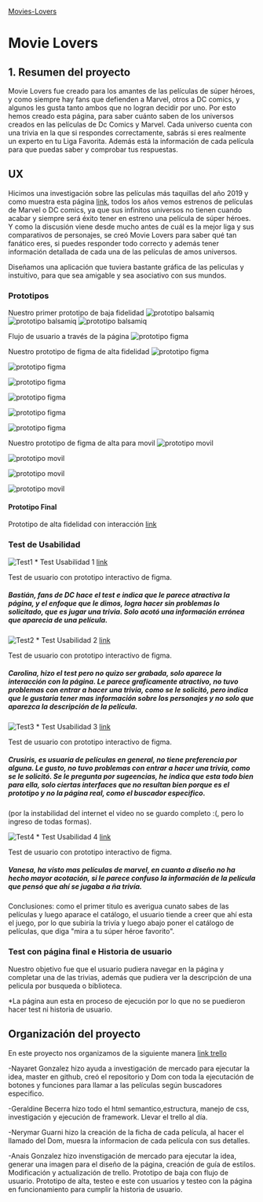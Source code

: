 [Movies-Lovers](https://npgonzalez.github.io/SCL012-Movies-Lovers/src/)

# Movie Lovers

## 1. Resumen del proyecto

Movie Lovers fue creado para los amantes de las películas de súper héroes, y como siempre hay fans que defienden a Marvel, otros a DC comics, y algunos les gusta tanto ambos que no logran decidir por uno. Por esto hemos creado esta página, para saber cuánto saben de los universos creados en las películas de Dc Comics y Marvel.
Cada universo cuenta con una trivia en la que si respondes correctamente, sabrás si eres realmente un experto en tu Liga Favorita.
Además está la información de cada película para que puedas saber y comprobar tus respuestas.


## UX
Hicimos una investigación sobre las películas más taquillas del año 2019 y como muestra esta página [link](https://spoiler.bolavip.com/cuales-son-las-peliculas-mas-taquilleras-con-mayor-recaudacion-de-2019-t201912300003.html), todos los años vemos estrenos de películas de Marvel o DC comics, ya que sus infinitos universos no tienen cuando acabar y siempre será éxito tener en estreno una película de súper héroes.
Y como la discusión viene desde mucho antes de cuál es la mejor liga y sus comparativos de personajes, se creó Movie Lovers para saber qué tan fanático eres, si puedes responder todo correcto y además tener información detallada de cada una de las películas de amos universos.

Diseñamos una aplicación que tuviera bastante gráfica de las peliculas y instuitivo, para que sea amigable y sea asociativo con sus mundos.


### Prototipos
Nuestro primer prototipo de baja fidelidad
![prototipo balsamiq](Prototipos/bal1.jpg)
![prototipo balsamiq](Prototipos/bal2.jpg)
![prototipo balsamiq](Prototipos/bal3.jpg)


Flujo de usuario a través de la página 
![prototipo figma](Prototipos/flujo.JPG)

Nuestro prototipo de figma de alta fidelidad 
![prototipo figma](Prototipos/Prot1.jpg)

![prototipo figma](Prototipos/Prot2.jpg)

![prototipo figma](Prototipos/Prot3.jpg)

![prototipo figma](Prototipos/Prot4.jpg)

![prototipo figma](Prototipos/Prot5.jpg)

![prototipo figma](Prototipos/Prot6.jpg)

Nuestro prototipo de figma de alta para movil
![prototipo movil](Prototipos/phono1.jpg)

![prototipo movil](Prototipos/phono2.jpg)

![prototipo movil](Prototipos/phono3.jpg)

![prototipo movil](Prototipos/phono4.jpg)


#### Prototipo Final
Prototipo de alta fidelidad con interacción  [link](https://www.figma.com/proto/uDih1yTKbiDosgZcreA3xq/Untitled?node-id=1%3A2&scaling=min-zoom)

### Test de Usabilidad
![Test1](Prototipos/test1.jpg)
\* Test Usabilidad 1 [link](https://www.loom.com/share/b28173b491414e9b98b986afd9d606ad)

Test de usuario con prototipo interactivo de figma.
##### Bastián, fans de DC hace el test e indica que le parece atractiva la página, y el enfoque que le dimos, logra hacer sin problemas lo solicitado, que es jugar una trivia. Solo acotó una información errónea que aparecia de una película.

![Test2](Prototipos/test2.jpg)
\* Test Usabilidad 2 [link](https://www.loom.com/share/062ce4988ad541a894ca71c2cc510bbf)

Test de usuario con prototipo interactivo de figma.
##### Carolina, hizo el test pero no quizo ser grabada, solo aparece la interacción con la página. Le parece graficamente atractivo, no tuvo problemas con entrar a hacer una trivia, como se le solicitó, pero indica que le gustaria tener mas información sobre los personajes y no solo que aparezca la descripción de la película.

![Test3](Prototipos/test3.jpg)
\* Test Usabilidad 3 [link](https://www.loom.com/share/72d01226ce13479f92b867913bedbd16)

Test de usuario con prototipo interactivo de figma.
##### Crusiris, es usuaria de películas en general, no tiene preferencia por alguna. Le gusto, no tuvo problemas con entrar a hacer una trivia, como se le solicitó. Se le pregunta por sugeencias, he indica que esta todo bien para ella, solo ciertas interfaces que no resultan bien porque es el prototipo y no la página real, como el buscador especifico.
(por la instabilidad del internet el video no se guardo completo :(, pero lo ingreso de todas formas).

![Test4](Prototipos/test4.jpg)
\* Test Usabilidad 4 [link](https://www.loom.com/share/9a7b0b95008f456d83fce7514bffdd5b)

Test de usuario con prototipo interactivo de figma.
##### Vanesa, ha visto mas películas de marvel, en cuanto a diseño no ha hecho mayor acotación, si le parece confuso la información de la película que pensó que ahí se jugaba a ña trivía.

Conclusiones: como el primer titulo es averigua cunato sabes de las películas y luego aparace el catálogo, el usuario tiende a creer que ahí esta el juego, por lo que subiría la trivía y luego abajo poner el catálogo de películas, que diga "mira a tu súper héroe favorito".


### Test con página final e Historia de usuario

Nuestro objetivo fue que el usuario pudiera navegar en la página y completar una de las  trivias, además que pudiera ver la descripción de una pelicula por busqueda o biblioteca.

*La página aun esta en proceso de ejecución por lo que no se puedieron hacer test ni historia de usuario.

## Organización del proyecto
En este proyecto nos organizamos de la siguiente manera 
[link trello](https://trello.com/b/AvYZB2oD/peliculas)

-Nayaret Gonzalez hizo ayuda a investigación de mercado para ejecutar la idea, master en github, creó el repositorio y Dom con toda la ejecutación de botones y funciones para llamar a las películas según buscadores especifico.

-Geraldine Becerra hizo todo el html semantico,estructura, manejo de css, investigación y ejecución de framework. Llevar el trello al día.

-Nerymar Guarni hizo la creación de la ficha de cada película, al hacer el llamado del Dom, muesra la informacion de cada película con sus detalles.

-Anais Gonzalez hizo invenstigación de mercado para ejecutar la idea, generar una imagen para el diseño de la página, creación de guía de estilos. 
Modificación y actualización de trello.
Prototipo de baja con flujo de usuario.
Prototipo de alta, testeo e este con usuarios y testeo con la página en funcionamiento para cumplir la historia de usuario.